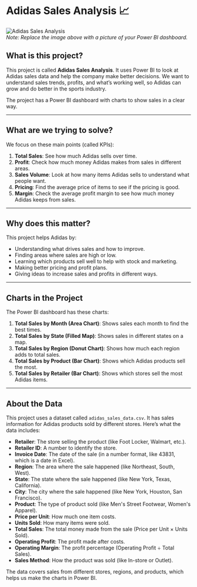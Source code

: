 # Adidas Sales Analysis 📈

![Adidas Sales Analysis](https://via.placeholder.com/800x200.png?text=Adidas+Sales+Analysis)  
*Note: Replace the image above with a picture of your Power BI dashboard.*

## What is this project?

This project is called **Adidas Sales Analysis**. It uses Power BI to look at Adidas sales data and help the company make better decisions. We want to understand sales trends, profits, and what’s working well, so Adidas can grow and do better in the sports industry.

The project has a Power BI dashboard with charts to show sales in a clear way.

---

## What are we trying to solve?

We focus on these main points (called KPIs):

1. **Total Sales**: See how much Adidas sells over time.
2. **Profit**: Check how much money Adidas makes from sales in different areas.
3. **Sales Volume**: Look at how many items Adidas sells to understand what people want.
4. **Pricing**: Find the average price of items to see if the pricing is good.
5. **Margin**: Check the average profit margin to see how much money Adidas keeps from sales.

---

## Why does this matter?

This project helps Adidas by:

- Understanding what drives sales and how to improve.
- Finding areas where sales are high or low.
- Learning which products sell well to help with stock and marketing.
- Making better pricing and profit plans.
- Giving ideas to increase sales and profits in different ways.

---

## Charts in the Project

The Power BI dashboard has these charts:

1. **Total Sales by Month (Area Chart)**: Shows sales each month to find the best times.
2. **Total Sales by State (Filled Map)**: Shows sales in different states on a map.
3. **Total Sales by Region (Donut Chart)**: Shows how much each region adds to total sales.
4. **Total Sales by Product (Bar Chart)**: Shows which Adidas products sell the most.
5. **Total Sales by Retailer (Bar Chart)**: Shows which stores sell the most Adidas items.

---

## About the Data

This project uses a dataset called `adidas_sales_data.csv`. It has sales information for Adidas products sold by different stores. Here’s what the data includes:

- **Retailer**: The store selling the product (like Foot Locker, Walmart, etc.).
- **Retailer ID**: A number to identify the store.
- **Invoice Date**: The date of the sale (in a number format, like 43831, which is a date in Excel).
- **Region**: The area where the sale happened (like Northeast, South, West).
- **State**: The state where the sale happened (like New York, Texas, California).
- **City**: The city where the sale happened (like New York, Houston, San Francisco).
- **Product**: The type of product sold (like Men's Street Footwear, Women's Apparel).
- **Price per Unit**: How much one item costs.
- **Units Sold**: How many items were sold.
- **Total Sales**: The total money made from the sale (Price per Unit × Units Sold).
- **Operating Profit**: The profit made after costs.
- **Operating Margin**: The profit percentage (Operating Profit ÷ Total Sales).
- **Sales Method**: How the product was sold (like In-store or Outlet).

The data covers sales from different stores, regions, and products, which helps us make the charts in Power BI.
